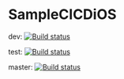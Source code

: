 # SampleCICDiOS

dev: [![Build status](https://build.appcenter.ms/v0.1/apps/9104648d-9032-412d-b316-d577d8b1910f/branches/dev/badge)](https://appcenter.ms)

test: [![Build status](https://build.appcenter.ms/v0.1/apps/9104648d-9032-412d-b316-d577d8b1910f/branches/test/badge)](https://appcenter.ms)

master: [![Build status](https://build.appcenter.ms/v0.1/apps/9104648d-9032-412d-b316-d577d8b1910f/branches/master/badge)](https://appcenter.ms)
